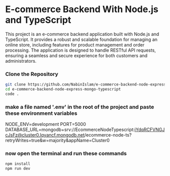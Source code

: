 # E-commerce Backend With Node.js and TypeScript

This project is an e-commerce backend application built with Node.js and TypeScript. It provides a robust and scalable foundation for managing an online store, including features for product management and order processing. The application is designed to handle RESTful API requests, ensuring a seamless and secure experience for both customers and administrators.

### Clone the Repository

```bash
git clone https://github.com/NabinIslam/e-commerce-backend-node-express-mongo-typescript.git
cd e-commerce-backend-node-express-mongo-typescript
code .
```

### make a file named '.env' in the root of the project and paste these environment variables

NODE_ENV=development
PORT=5000
DATABASE_URL=mongodb+srv://EcommerceNodeTypescript:iYdqRCFVNGJcJsFz@cluster0.lqyancf.mongodb.net/ecommerce-node-ts?retryWrites=true&w=majority&appName=Cluster0

### now open the terminal and run these commands

```bash
npm install
npm run dev
```
